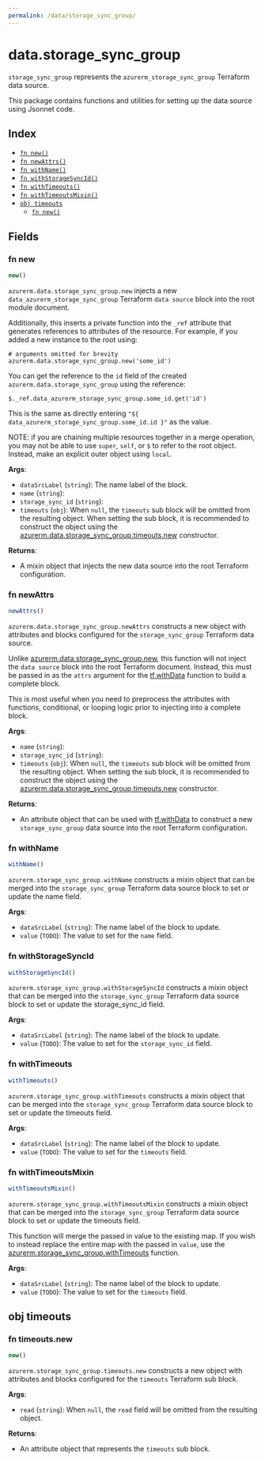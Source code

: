 ```yaml
---
permalink: /data/storage_sync_group/
---
```


# data.storage_sync_group

`storage_sync_group` represents the `azurerm_storage_sync_group` Terraform data source.



This package contains functions and utilities for setting up the data source using Jsonnet code.


## Index

* [`fn new()`](#fn-new)
* [`fn newAttrs()`](#fn-newattrs)
* [`fn withName()`](#fn-withname)
* [`fn withStorageSyncId()`](#fn-withstoragesyncid)
* [`fn withTimeouts()`](#fn-withtimeouts)
* [`fn withTimeoutsMixin()`](#fn-withtimeoutsmixin)
* [`obj timeouts`](#obj-timeouts)
  * [`fn new()`](#fn-timeoutsnew)

## Fields

### fn new

```ts
new()
```


`azurerm.data.storage_sync_group.new` injects a new `data_azurerm_storage_sync_group` Terraform `data source`
block into the root module document.

Additionally, this inserts a private function into the `_ref` attribute that generates references to attributes of the
resource. For example, if you added a new instance to the root using:

    # arguments omitted for brevity
    azurerm.data.storage_sync_group.new('some_id')

You can get the reference to the `id` field of the created `azurerm.data.storage_sync_group` using the reference:

    $._ref.data_azurerm_storage_sync_group.some_id.get('id')

This is the same as directly entering `"${ data_azurerm_storage_sync_group.some_id.id }"` as the value.

NOTE: if you are chaining multiple resources together in a merge operation, you may not be able to use `super`, `self`,
or `$` to refer to the root object. Instead, make an explicit outer object using `local`.

**Args**:
  - `dataSrcLabel` (`string`): The name label of the block.
  - `name` (`string`): 
  - `storage_sync_id` (`string`): 
  - `timeouts` (`obj`):  When `null`, the `timeouts` sub block will be omitted from the resulting object. When setting the sub block, it is recommended to construct the object using the [azurerm.data.storage_sync_group.timeouts.new](#fn-storagesyncgrouptimeoutsnew) constructor.

**Returns**:
- A mixin object that injects the new data source into the root Terraform configuration.


### fn newAttrs

```ts
newAttrs()
```


`azurerm.data.storage_sync_group.newAttrs` constructs a new object with attributes and blocks configured for the `storage_sync_group`
Terraform data source.

Unlike [azurerm.data.storage_sync_group.new](#fn-storagesyncgroupnew), this function will not inject the `data source`
block into the root Terraform document. Instead, this must be passed in as the `attrs` argument for the
[tf.withData](https://github.com/tf-libsonnet/core/tree/main/docs#fn-withdata) function to build a complete block.

This is most useful when you need to preprocess the attributes with functions, conditional, or looping logic prior to
injecting into a complete block.

**Args**:
  - `name` (`string`): 
  - `storage_sync_id` (`string`): 
  - `timeouts` (`obj`):  When `null`, the `timeouts` sub block will be omitted from the resulting object. When setting the sub block, it is recommended to construct the object using the [azurerm.data.storage_sync_group.timeouts.new](#fn-storagesyncgrouptimeoutsnew) constructor.

**Returns**:
  - An attribute object that can be used with [tf.withData](https://github.com/tf-libsonnet/core/tree/main/docs#fn-withdata) to construct a new `storage_sync_group` data source into the root Terraform configuration.


### fn withName

```ts
withName()
```

`azurerm.storage_sync_group.withName` constructs a mixin object that can be merged into the `storage_sync_group`
Terraform data source block to set or update the name field.



**Args**:
  - `dataSrcLabel` (`string`): The name label of the block to update.
  - `value` (`TODO`): The value to set for the `name` field.


### fn withStorageSyncId

```ts
withStorageSyncId()
```

`azurerm.storage_sync_group.withStorageSyncId` constructs a mixin object that can be merged into the `storage_sync_group`
Terraform data source block to set or update the storage_sync_id field.



**Args**:
  - `dataSrcLabel` (`string`): The name label of the block to update.
  - `value` (`TODO`): The value to set for the `storage_sync_id` field.


### fn withTimeouts

```ts
withTimeouts()
```

`azurerm.storage_sync_group.withTimeouts` constructs a mixin object that can be merged into the `storage_sync_group`
Terraform data source block to set or update the timeouts field.



**Args**:
  - `dataSrcLabel` (`string`): The name label of the block to update.
  - `value` (`TODO`): The value to set for the `timeouts` field.


### fn withTimeoutsMixin

```ts
withTimeoutsMixin()
```

`azurerm.storage_sync_group.withTimeoutsMixin` constructs a mixin object that can be merged into the `storage_sync_group`
Terraform data source block to set or update the timeouts field.

This function will merge the passed in value to the existing map. If you wish
to instead replace the entire map with the passed in `value`, use the [azurerm.storage_sync_group.withTimeouts](TODO)
function.


**Args**:
  - `dataSrcLabel` (`string`): The name label of the block to update.
  - `value` (`TODO`): The value to set for the `timeouts` field.


## obj timeouts



### fn timeouts.new

```ts
new()
```


`azurerm.storage_sync_group.timeouts.new` constructs a new object with attributes and blocks configured for the `timeouts`
Terraform sub block.



**Args**:
  - `read` (`string`):  When `null`, the `read` field will be omitted from the resulting object.

**Returns**:
  - An attribute object that represents the `timeouts` sub block.
